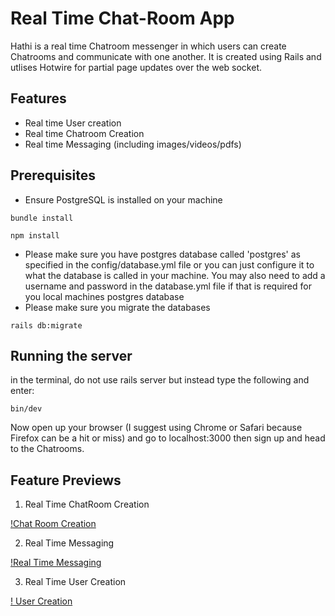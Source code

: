 # Real Time Chat-Room App

Hathi is a real time Chatroom messenger in which users can create Chatrooms and communicate with one another. It is created using Rails and utlises Hotwire for partial page updates over the web socket. 

## Features

- Real time User creation
- Real time Chatroom Creation
- Real time Messaging (including images/videos/pdfs)

## Prerequisites

- Ensure PostgreSQL is installed on your machine

```
bundle install
```
```
npm install
```
- Please make sure you have postgres database called 'postgres' as specified in the config/database.yml file or you can just configure it to what the database is called in your machine. You may also need to add a username and password in the database.yml file if that is required for you local machines postgres database
- Please make sure you migrate the databases

```
rails db:migrate
```

## Running the server

in the terminal, do not use rails server but instead type the following and enter:

```
bin/dev

```

Now open up your browser (I suggest using Chrome or Safari because Firefox can be a hit or miss) and go to localhost:3000 then sign up and head to the Chatrooms.

## Feature Previews

1. Real Time ChatRoom Creation

[!Chat Room Creation](./app/assets/gifs/real_time_chatroom_creation.gif)



2. Real Time Messaging 

[!Real Time Messaging](./app/assets/gifs/real_time_messaging.gif)


3. Real Time User Creation

[! User Creation  ](./app/assets/gifs/real_time_user_creation.gif)

